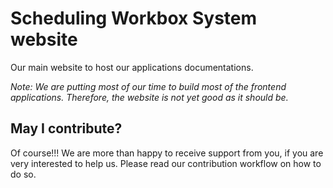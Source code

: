 # Scheduling Workbox System website

Our main website to host our applications documentations.

_Note: We are putting most of our time to build most of the frontend applications. Therefore, the website is not yet good as it should be._

## May I contribute?

Of course!!! We are more than happy to receive support from you, if you are very interested to help us. Please read our contribution workflow on how to do so.
